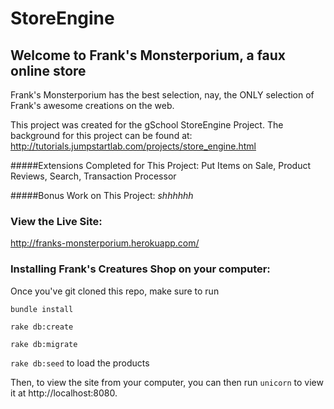 # StoreEngine

## Welcome to Frank's Monsterporium, a faux online store

Frank's Monsterporium has the best selection, nay, the ONLY selection of Frank's awesome creations on the web.

This project was created for the gSchool StoreEngine Project. The background for this project can be found at: http://tutorials.jumpstartlab.com/projects/store_engine.html

#####Extensions Completed for This Project:
Put Items on Sale, Product Reviews, Search, Transaction Processor

#####Bonus Work on This Project:
_shhhhhh_

### View the Live Site:

http://franks-monsterporium.herokuapp.com/

### Installing Frank's Creatures Shop on your computer:

Once you've git cloned this repo, make sure to run

```bundle install```

```rake db:create```

```rake db:migrate```

```rake db:seed``` to load the products

Then, to view the site from your computer, you can then run ```unicorn``` to view it at http://localhost:8080.

